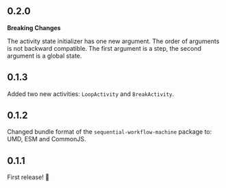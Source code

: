 ## 0.2.0

**Breaking Changes**

The activity state initializer has one new argument. The order of arguments is not backward compatible. The first argument is a step, the second argument is a global state.

## 0.1.3

Added two new activities: `LoopActivity` and `BreakActivity`.

## 0.1.2

Changed bundle format of the `sequential-workflow-machine` package to: UMD, ESM and CommonJS.

## 0.1.1

First release! 🎉
